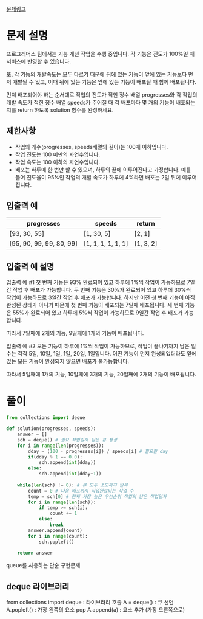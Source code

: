 [문제링크](https://programmers.co.kr/learn/courses/30/lessons/42586)

# 문제 설명

프로그래머스 팀에서는 기능 개선 작업을 수행 중입니다. 각 기능은 진도가 100%일 때 서비스에 반영할 수 있습니다.

또, 각 기능의 개발속도는 모두 다르기 때문에 뒤에 있는 기능이 앞에 있는 기능보다 먼저 개발될 수 있고, 이때 뒤에 있는 기능은 앞에 있는 기능이 배포될 때 함께 배포됩니다.

먼저 배포되어야 하는 순서대로 작업의 진도가 적힌 정수 배열 progresses와 각 작업의 개발 속도가 적힌 정수 배열 speeds가 주어질 때 각 배포마다 몇 개의 기능이 배포되는지를 return 하도록 solution 함수를 완성하세요.

**제한사항**
---------

 * 작업의 개수(progresses, speeds배열의 길이)는 100개 이하입니다.
 * 작업 진도는 100 미만의 자연수입니다.
 * 작업 속도는 100 이하의 자연수입니다.
 * 배포는 하루에 한 번만 할 수 있으며, 하루의 끝에 이루어진다고 가정합니다. 예를 들어 진도율이 95%인 작업의 개발 속도가 하루에 4%라면 배포는 2일 뒤에 이루어집니다.



**입출력 예**
-------------

progresses	| speeds	| return
---|---|---
[93, 30, 55]	| [1, 30, 5]	| [2, 1]
[95, 90, 99, 99, 80, 99]	| [1, 1, 1, 1, 1, 1]	| [1, 3, 2]




**입출력 예 설명**
--------------

입출력 예 #1
첫 번째 기능은 93% 완료되어 있고 하루에 1%씩 작업이 가능하므로 7일간 작업 후 배포가 가능합니다.
두 번째 기능은 30%가 완료되어 있고 하루에 30%씩 작업이 가능하므로 3일간 작업 후 배포가 가능합니다. 하지만 이전 첫 번째 기능이 아직 완성된 상태가 아니기 때문에 첫 번째 기능이 배포되는 7일째 배포됩니다.
세 번째 기능은 55%가 완료되어 있고 하루에 5%씩 작업이 가능하므로 9일간 작업 후 배포가 가능합니다.

따라서 7일째에 2개의 기능, 9일째에 1개의 기능이 배포됩니다.

입출력 예 #2
모든 기능이 하루에 1%씩 작업이 가능하므로, 작업이 끝나기까지 남은 일수는 각각 5일, 10일, 1일, 1일, 20일, 1일입니다. 어떤 기능이 먼저 완성되었더라도 앞에 있는 모든 기능이 완성되지 않으면 배포가 불가능합니다.

따라서 5일째에 1개의 기능, 10일째에 3개의 기능, 20일째에 2개의 기능이 배포됩니다.


# 풀이
```python
from collections import deque

def solution(progresses, speeds):
    answer = []
    sch = deque() # 필요 작업일자 담은 큐 생성
    for i in range(len(progresses)):
        dday = (100 - progresses[i]) / speeds[i] # 필요한 day
        if(dday % 1 == 0.0):
            sch.append(int(dday))
        else:
            sch.append(int(dday+1))
    
    while(len(sch) != 0): # 큐 모두 소모까지 반복
        count = 0 # 다음 배포까지 작업완료되는 작업 수 
        temp = sch[0] # 현재 가장 높은 우선순위 작업의 남은 작업일자
        for i in range(len(sch)): 
            if temp >= sch[i]:
                count += 1
            else:
                break
        answer.append(count)
        for i in range(count):
            sch.popleft()
                
    return answer
```

queue를 사용하는 단순 구현문제


**deque 라이브러리**
--------------

from collections import deque   : 라이브러리 호출
A = deque()                     : 큐 선언
A.popleft()                     : 가장 왼쪽의 요소 pop
A.append(a)                     : 요소 추가 (가장 오른쪽으로)

